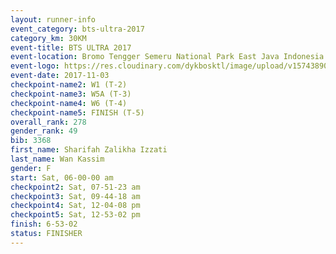 ```yaml
---
layout: runner-info 
event_category: bts-ultra-2017 
category_km: 30KM 
event-title: BTS ULTRA 2017 
event-location: Bromo Tengger Semeru National Park East Java Indonesia 
event-logo: https://res.cloudinary.com/dykbosktl/image/upload/v1574389068/Logo/btsultra-profilpic_qfpjxb.png 
event-date: 2017-11-03 
checkpoint-name2: W1 (T-2) 
checkpoint-name3: W5A (T-3) 
checkpoint-name4: W6 (T-4) 
checkpoint-name5: FINISH (T-5) 
overall_rank: 278
gender_rank: 49
bib: 3368
first_name: Sharifah Zalikha Izzati
last_name: Wan Kassim
gender: F
start: Sat, 06-00-00 am
checkpoint2: Sat, 07-51-23 am
checkpoint3: Sat, 09-44-18 am
checkpoint4: Sat, 12-04-08 pm
checkpoint5: Sat, 12-53-02 pm
finish: 6-53-02
status: FINISHER
---
```

